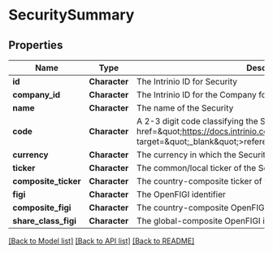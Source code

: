 # SecuritySummary

[//]: # (CLASS:IntrinioSDK::SecuritySummary)

[//]: # (KIND:object)

## Properties

[//]: # (START_DEFINITION)

Name | Type | Description
------------ | ------------- | -------------
**id** | **Character** | The Intrinio ID for Security &nbsp;
**company_id** | **Character** | The Intrinio ID for the Company for which the Security is issued &nbsp;
**name** | **Character** | The name of the Security &nbsp;
**code** | **Character** | A 2-3 digit code classifying the Security (&lt;a href&#x3D;\&quot;https://docs.intrinio.com/documentation/security_codes\&quot; target&#x3D;\&quot;_blank\&quot;&gt;reference&lt;/a&gt;) &nbsp;
**currency** | **Character** | The currency in which the Security is traded on the exchange &nbsp;
**ticker** | **Character** | The common/local ticker of the Security &nbsp;
**composite_ticker** | **Character** | The country-composite ticker of the Security &nbsp;
**figi** | **Character** | The OpenFIGI identifier &nbsp;
**composite_figi** | **Character** | The country-composite OpenFIGI identifier &nbsp;
**share_class_figi** | **Character** | The global-composite OpenFIGI identifier &nbsp;

[//]: # (END_DEFINITION)


[[Back to Model list]](../README.md#documentation-for-models) [[Back to API list]](../README.md#documentation-for-api-endpoints) [[Back to README]](../README.md)


